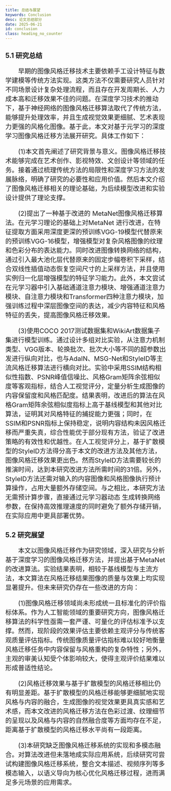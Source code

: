 ```yaml
---
title: 总结与展望
keywords: Conclusion
desc: 论文总结部分
date: 2025-06-21
id: conclusion
class: heading_no_counter
---
```


<style>
.text {
    text-indent: 2em;
    font-size: 20px;
}

.note {
    text-align: center;
    font-size: 0.8em"
}
</style>

## 5.1 研究总结

<div class="text">

早期的图像风格迁移技术主要依赖手工设计特征与数学建模等传统方法实现。这类方法不仅需要研究人员针对不同场景设计复杂处理流程，而且存在开发周期长、人力成本高和迁移效果不佳的问题。在深度学习技术的推动下，基于神经网络的图像风格迁移算法取代了传统方法，能够提升处理效率，并且生成视觉效果更细腻、艺术表现力更强的风格化图像。基于此，本文对基于元学习的深度学习图像风格迁移方法展开研究。具体工作如下： 

(1)本文首先阐述了研究背景与意义。图像风格迁移技术能够完成在艺术创作、影视特效、文创设计等领域的任务。接着通过梳理传统方法的局限性和深度学习方法的发展脉络，明确了研究的必要性和应用价值。然后本文介绍了图像风格迁移相关的理论基础，为后续模型改进和实验设计提供了理论支撑。 

(2)提出了一种基于改进的 MetaNet图像风格迁移算法。在元学习理论的基础上对MetaNet 进行改进，在特征提取方面采用深度更深的预训练VGG-19模型代替原来的预训练VGG-16模型，增强模型对复杂风格图像的纹理和色彩分布的表达能力。同时改进图像转换网络的结构，通过引入最大池化层代替原来的固定步幅卷积下采样，结合双线性插值动态恢复空间尺寸的上采样方法，并且使用实例归一化层增强模型的特征学习能力。此外，本文尝试在元学习器中引入基础通道注意力模块、增强通道注意力模块、自注意力模块和Transformer四种注意力模块，加强训练过程中深层图像空间的表达，减少内容特征和风格特征的丢失，提高图像风格迁移效果。 

(3)使用COCO 2017测试数据集和WikiArt数据集子集进行模型训练。通过设计多组对比实验，从注意力机制类型、VGG版本、轮换批次、批次大小等不同的超参数出发进行纵向对比，也与AdaIN、MSG-Net和StyleID等主流风格迁移算法进行横向对比。实验中采用SSIM结构相似性指数、PSNR峰值信噪比、风格Gram矩阵余弦相似度等客观指标，结合人工视觉评分，定量分析生成图像的内容保留度和风格匹配度。结果表明，改进后的算法在风格Gram矩阵余弦相似度指标上高于基线模型和其他对比算法，证明其对风格特征的捕捉能力更强；同时，在SSIM和PSNR指标上保持稳定，说明内容结构未因风格迁移而严重失真，综合性能优于部分现有方法，验证了改进策略的有效性和优越性。在人工视觉评分上，基于扩散模型的StyleID方法得分高于本文的改进方法及其他方法，图像风格迁移效果更出色。然而StyleID方法需要较长的推演时间，达到本研究改进方法所需时间的31倍。另外，StyleID方法还需对输入的内容图像和风格图像执行预计算操作，占用大量额外存储空间。与之相比，本研究方法无需预计算步骤，直接通过元学习器动态
生成转换网络参数，在保持高效推理速度的同时避免了额外存储开销，在实际应用中更具部署优势。

</div>

## 5.2 研究展望

<div class="text">

本文以图像风格迁移作为研究领域，深入研究与分析基于深度学习的图像风格迁移方法，并提出基于MetaNet的改进算法。实验结果表明，相较于基线模型与主流方法，本文算法在风格迁移结果图像的质量与效果上均实现显著提升。但未来研究仍存在一些改进的方向：

(1)图像风格迁移领域尚未形成统一且标准化的评价指标体系。作为人工智能领域的重要研究方向，图像风格迁移算法的科学性亟需一套严谨、可量化的评估标准予以支撑。然而，现阶段的效果评估主要依赖主观评分与传统客观质量评估指标。传统图像质量评估指标难以较好地衡量风格迁移任务中内容保留与风格重构的复杂特性；另外，主观的审美认知受个体影响较大，使得主观评价结果难以形成普适性结论。 

(2)风格迁移效果与基于扩散模型的风格迁移相比仍有明显差距。基于扩散模型的风格迁移能够更细腻地实现风格与内容的融合，生成图像的视觉效果更具真实感和艺术感，而本文改进的风格迁移方法在色彩过渡、纹理细节的呈现以及风格与内容的自然融合度等方面均存在不足，距离基于扩散模型的风格迁移水平尚有一段距离。 

(3)本研究缺乏图像风格迁移系统的实现和多模态融合。对算法改进但未落地成实际应用系统，后续研究可尝试构建图像风格迁移系统，整合文本描述、视频序列等多模态输入，以语义导向为核心优化风格迁移过程，进而满足多元场景的应用需求。 

</div>
